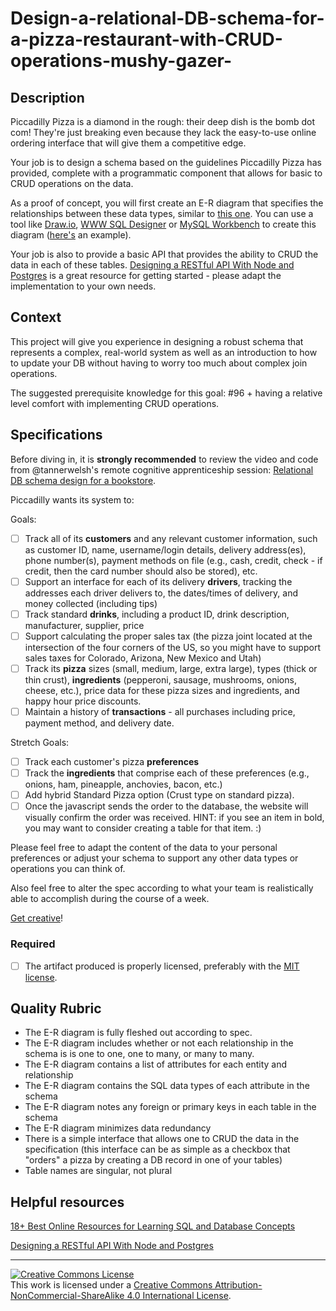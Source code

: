 # Design-a-relational-DB-schema-for-a-pizza-restaurant-with-CRUD-operations-mushy-gazer-

## Description

Piccadilly Pizza is a diamond in the rough: their deep dish is the bomb dot com! They're just breaking even because they lack the easy-to-use online ordering interface that will give them a competitive edge.

Your job is to design a schema based on the guidelines Piccadilly Pizza has provided, complete with a programmatic component that allows for basic to CRUD operations on the data.

As a proof of concept, you will first create an E-R diagram that specifies the relationships between these data types, similar to [this one](http://www.conceptdraw.com/How-To-Guide/picture/erd-entity-relationship-diagram-symbols/SOFTWARE-DEVELOPMENT-ERD-Entity-Relationship-Model-Diagram.png). You can use a tool like [Draw.io](https://www.draw.io/?splash=0&libs=er;general;advanced;uml;basic;flowchart;arrows), [WWW SQL Designer](http://ondras.zarovi.cz/sql/demo/) or [MySQL Workbench](https://www.mysql.com/products/workbench/) to create this diagram ([here's](https://www.mysql.com/common/images/products/MySQL_Workbench_Visual_Design_Mac.png) an example).

Your job is also to provide a basic API that provides the ability to CRUD the data in each of these tables. [Designing a RESTful API With Node and Postgres](http://mherman.org/blog/2016/03/13/designing-a-restful-api-with-node-and-postgres/#.WAqKX5MrKRt) is a great resource for getting started - please adapt the implementation to your own needs.
## Context

This project will give you experience in designing a robust schema that represents a complex, real-world system as well as an introduction to how to update your DB without having to worry too much about complex join operations.

The suggested prerequisite knowledge for this goal: #96 + having a relative level comfort with implementing CRUD operations.
## Specifications

Before diving in, it is **strongly recommended** to review the video and code from @tannerwelsh's remote cognitive apprenticeship session: [Relational DB schema design for a bookstore](https://github.com/GuildCrafts/cog-app/tree/master/sessions/02-bookstore-db-schema-20161026).

Piccadilly wants its system to:

Goals:
- [ ] Track all of its **customers** and any relevant customer information, such as customer ID, name, username/login details, delivery address(es), phone number(s), payment methods on file (e.g., cash, credit, check - if credit, then the card number should also be stored), etc.
- [ ] Support an interface for each of its delivery **drivers**, tracking the addresses each driver delivers to, the dates/times of delivery, and money collected (including tips)
- [ ] Track standard **drinks**, including a product ID, drink description, manufacturer, supplier, price
- [ ] Support calculating the proper sales tax (the pizza joint located at the intersection of the four corners of the US, so you might have to support sales taxes for Colorado, Arizona, New Mexico and Utah)
- [ ] Track its **pizza** sizes (small, medium, large, extra large), types (thick or thin crust), **ingredients** (pepperoni, sausage, mushrooms, onions, cheese, etc.), price data for these pizza sizes and ingredients, and happy hour price discounts.
- [ ] Maintain a history of **transactions** - all purchases including price, payment method, and delivery date.

Stretch Goals:
- [ ] Track each customer's pizza **preferences**
- [ ] Track the **ingredients** that comprise each of these preferences (e.g., onions, ham, pineapple, anchovies, bacon, etc.)
- [ ] Add hybrid Standard Pizza option (Crust type on standard pizza).
- [ ] Once the javascript sends the order to the database, the website will visually confirm the order was received.
HINT: if you see an item in bold, you may want to consider creating a table for that item. :)

Please feel free to adapt the content of the data to your personal preferences or adjust your schema to support any other data types or operations you can think of.

Also feel free to alter the spec according to what your team is realistically able to accomplish during the course of a week.

[Get creative](https://www.youtube.com/watch?v=9C_HReR_McQ)!
### Required
- [ ] The artifact produced is properly licensed, preferably with the [MIT license](https://opensource.org/licenses/MIT).
## Quality Rubric
- The E-R diagram is fully fleshed out according to spec.
- The E-R diagram includes whether or not each relationship in the schema is is one to one, one to many, or many to many.
- The E-R diagram contains a list of attributes for each entity and relationship
- The E-R diagram contains the SQL data types of each attribute in the schema
- The E-R diagram  notes any foreign or primary keys in each table in the schema
- The E-R diagram minimizes data redundancy
- There is a simple interface that allows one to CRUD the data in the specification (this interface can be as simple as a checkbox that "orders" a pizza by creating a DB record in one of your tables)
- Table names are singular, not plural
## Helpful resources

[18+ Best Online Resources for Learning SQL and Database Concepts](http://www.vertabelo.com/blog/notes-from-the-lab/18-best-online-resources-for-learning-sql-and-database)

[Designing a RESTful API With Node and Postgres](http://mherman.org/blog/2016/03/13/designing-a-restful-api-with-node-and-postgres/#.WAqKX5MrKRt)

---

<!-- LICENSE -->

<a rel="license" href="http://creativecommons.org/licenses/by-nc-sa/4.0/"><img alt="Creative Commons License" style="border-width:0" src="https://i.creativecommons.org/l/by-nc-sa/4.0/80x15.png" /></a>
<br />This work is licensed under a <a rel="license" href="http://creativecommons.org/licenses/by-nc-sa/4.0/">Creative Commons Attribution-NonCommercial-ShareAlike 4.0 International License</a>.
